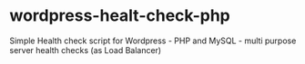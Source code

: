 # wordpress-healt-check-php
Simple Health check script for Wordpress - PHP and MySQL - multi purpose server health checks  (as Load Balancer)
